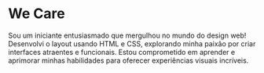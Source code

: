 # We Care
<p>Sou um iniciante entusiasmado que mergulhou no mundo do design web! Desenvolvi o layout usando HTML e CSS, explorando minha paixão por criar interfaces atraentes e funcionais. Estou comprometido em aprender e aprimorar minhas habilidades para oferecer experiências visuais incríveis.</p>
